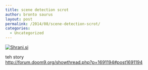 ```yaml
---
title: scene detection scrot
author: bronto saurus
layout: post
permalink: /2014/08/scene-detection-scrot/
categories:
  - Uncategorized
---
```

[<img src="http://shrani.si/t/1G/xS/49IrMcPd/overlayedffmpegscenedete.jpg" style="border: 0px;" alt="Shrani.si" />][1]

teh story  
<http://forum.doom9.org/showthread.php?p=1691194#post1691194>

 [1]: http://shrani.si/f/1G/xS/49IrMcPd/overlayedffmpegscenedete.png